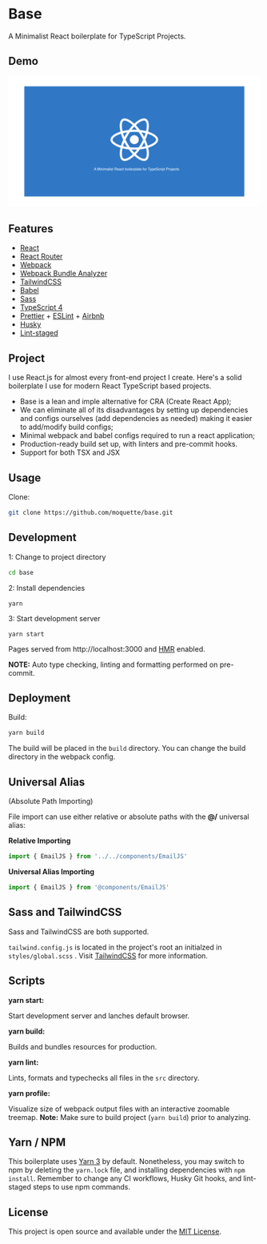 # Base

A Minimalist React boilerplate for TypeScript Projects.

## Demo

<a href="https://base.moquette.us/" rel="Lint to demo"><img src="./docs/resources/cover.png" alt="Link to demo" /></a>

## Features

- [React](https://reactjs.org/)
- [React Router](https://reactrouter.com)
- [Webpack](https://webpack.js.org)
- [Webpack Bundle Analyzer](https://github.com/webpack-contrib/webpack-bundle-analyzer/)
- [TailwindCSS](https://tailwindcss.com)
- [Babel](https://babeljs.io/)
- [Sass](https://sass-lang.com/)
- [TypeScript 4](https://www.typescriptlang.org)
- [Prettier](https://prettier.io) + [ESLint](http://eslint.org) + [Airbnb](https://github.com/airbnb/javascript)
- [Husky](https://typicode.github.io/husky/#/)
- [Lint-staged](https://github.com/okonet/lint-staged#readme)

## Project

I use React.js for almost every front-end project I create. Here's a solid boilerplate I use for modern React TypeScript based projects.

- Base is a lean and imple alternative for CRA (Create React App);
- We can eliminate all of its disadvantages by setting up dependencies and configs ourselves (add dependencies as needed) making it easier to add/modify build configs;
- Minimal webpack and babel configs required to run a react application;
- Production-ready build set up, with linters and pre-commit hooks.
- Support for both TSX and JSX

## Usage

Clone:

```bash
git clone https://github.com/moquette/base.git
```

## Development

1: Change to project directory

```bash
cd base
```

2: Install dependencies

```
yarn
```

3: Start development server

```
yarn start
```

Pages served from http://localhost:3000 and [HMR](https://webpack.js.org/concepts/hot-module-replacement/) enabled.

**NOTE:**
Auto type checking, linting and formatting performed on pre-commit.

## Deployment

Build:

```bash
yarn build
```

The build will be placed in the `build` directory. You can change the build directory in the webpack config.

## Universal Alias

(Absolute Path Importing)

File import can use either relative or absolute paths with the **@/** universal alias:

**Relative Importing**

```typescript
import { EmailJS } from '../../components/EmailJS'
```

**Universal Alias Importing**

```typescript
import { EmailJS } from '@components/EmailJS'
```

## Sass and TailwindCSS

Sass and TailwindCSS are both supported.

`tailwind.config.js` is located in the project's root an initialzed in `styles/global.scss` . Visit [TailwindCSS](https://tailwindcss.com/docs/configuration) for more information.

## Scripts

**yarn start:**

Start development server and lanches default browser.

**yarn build:**

Builds and bundles resources for production.

**yarn lint:**

Lints, formats and typechecks all files in the `src` directory.

**yarn profile:**

Visualize size of webpack output files with an interactive zoomable treemap.
**Note:** Make sure to build project (`yarn build`) prior to analyzing.

## Yarn / NPM

This boilerplate uses [Yarn 3](https://yarnpkg.com) by default. Nonetheless, you may switch to npm by deleting the `yarn.lock` file, and installing dependencies with `npm install`. Remember to change any CI workflows, Husky Git hooks, and lint-staged steps to use npm commands.

## License

This project is open source and available under the [MIT License](LICENSE).
